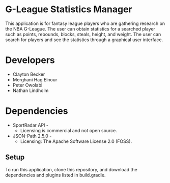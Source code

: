 # G-League Statistics Manager
This application is for fantasy league players who are gathering research on the NBA G-League. The user can obtain statistics for a searched player such as points, rebounds, blocks, steals, height, and weight. The user can search for players and see the statistics through a graphical user interface.

# Developers
* Clayton Becker 
* Merghani Hag Elnour 
* Peter Owolabi 
* Nathan Lindholm

# Dependencies
* SportRadar API -
   * Licensing is commercial and not open source.
* JSON-Path 2.5.0 -
   * Licensing: The Apache Software License 2.0 (FOSS).

## Setup
To run this application, clone this repository, and download the dependencies and plugins listed in build.gradle.

